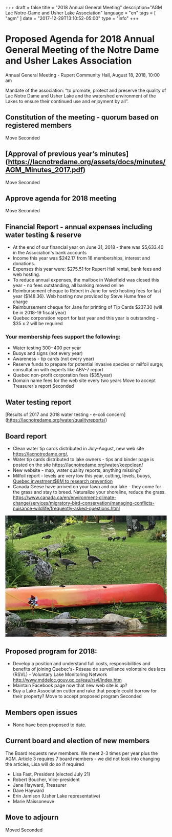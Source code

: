 +++
draft = false
title = "2018 Annual General Meeting"
description="AGM Lac Notre-Dame and Usher Lake Association"
language = "en"
tags = [
    "agm"
]
date = "2017-12-29T13:10:52-05:00"
type = "info"
+++
# Proposed Agenda for 2018 Annual General Meeting of the Notre Dame and Usher Lakes Association
Annual General Meeting - Rupert Community Hall, August 18, 2018, 10:00 am

Mandate of the association:
“to promote, protect and preserve the quality of Lac Notre Dame and Usher Lake and the watershed environment of the Lakes to ensure their continued use and enjoyment by all”.

## Constitution of the meeting - quorum based on registered members
Move
Seconded

## [Approval of previous year’s minutes] (https://lacnotredame.org/assets/docs/minutes/AGM_Minutes_2017.pdf)
Move
Seconded

## Approve agenda for 2018 meeting 
Move 
Seconded

## Financial Report  - annual expenses including water testing & reserve 
* At the end of our financial year on June 31, 2018 - there was $5,633.40 in the Association's bank accounts
* Income this year was $242.17 from 18 memberships, interest and donations. 
* Expenses this year were: $275.51 for Rupert Hall rental, bank fees and web hosting.
* To reduce annual expenses, the mailbox in Wakefield was closed this year - no fees outstanding, all banking moved online
* Reimbursement cheque to Robert in June for web hosting fees for last year ($148.36). Web hosting now provided by Steve Hume free of charge
* Reimbursement cheque for Jane for printing of Tip Cards $237.30 (will be in 2018-19 fiscal year)
* Quebec corporation report for last year and this year is outstanding - $35 x 2 will be required

### Your membership fees support the following:
* Water testing $300-$400 per year
* Buoys and signs (not every year)
* Awareness - tip cards  (not every year)
* Reserve funds to prepare for potential invasive species or milfoil surge; consultation with experts like ABV-7 report
* Quebec non-profit corporation fees ($35/year)
* Domain name fees for the web site every two years
Move to accept Treasurer's report
Seconded

## Water testing report
[Results of 2017 and 2018 water testing - e-coli concern] (https://lacnotredame.org/water/qualityreports/)

## Board report 
* Clean water tip cards distributed in July-August, new web site https://lacnotredame.org/, 
* Water tip cards distributed to lake owners - tips and binder page is posted on the site https://lacnotredame.org/water/keepclean/
* New website - map, water quality reports, anything missing? 
* Milfoil report - levels are very low this year, cutting, levels, buoys, [Quebec investment$8M to research prevention](https://www.cbc.ca/news/canada/montreal/zombie-plant-quebec-investment-1.4751909)
* Canada Geese have arrived on your lawn and our lake - they come for the grass and stay to breed. Naturalize your shoreline, reduce the grass.  https://www.canada.ca/en/environment-climate-change/services/migratory-bird-conservation/managing-conflicts-nuisance-wildlife/frequently-asked-questions.html

<img src="/assets/img/geese.jpg" class="img-fluid py-3" alt="Canada geese in front of a cottage on Lac Notre Dame, ignoring the pinwheels and barriers" />

## Proposed program for 2018: 
* Develop a position and understand full costs, responsibilities and benefits of joining Quebec's- Réseau de surveillance volontaire des lacs (RSVL) - Voluntary Lake Monitoring Network http://www.mddelcc.gouv.qc.ca/eau/rsvl/index.htm
* Maintain Facebook page now that new web site is up?
* Buy a Lake Association cutter and rake that people could borrow for their property?
Move to accept proposed program
Seconded

## Members open issues
* None have been proposed to date.

## Current board and election of new members
The Board requests new members. We meet 2-3 times per year plus the AGM. Article 3 requires 7 board members - we did not look into changing the articles, Lisa will do so if required

* Lisa Fast, President (elected July 21)
* Robert Boucher, Vice-president
* Jane Hayward, Treasurer
* Dave Hayward
* Erin Jamison (Usher Lake representative)
* Marie Maissoneuve 


## Move to adjourn
Moved
Seconded


